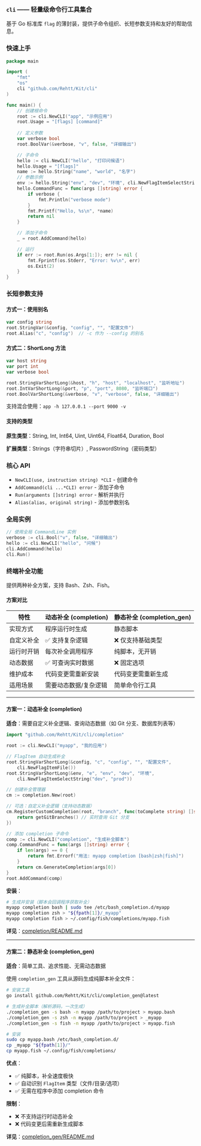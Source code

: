 ### `cli` —— 轻量级命令行工具集合

基于 Go 标准库 `flag` 的薄封装，提供子命令组织、长短参数支持和友好的帮助信息。

### 快速上手

```go
package main

import (
    "fmt"
    "os"
    cli "github.com/Rehtt/Kit/cli"
)

func main() {
    // 创建根命令
    root := cli.NewCLI("app", "示例应用")
    root.Usage = "[flags] [command]"
    
    // 定义参数
    var verbose bool
    root.BoolVar(&verbose, "v", false, "详细输出")

    // 子命令
    hello := cli.NewCLI("hello", "打印问候语")
    hello.Usage = "[flags]"
    name := hello.String("name", "world", "名字")
    // 参数示例
    env := hello.String("env", "dev", "环境", cli.NewFlagItemSelectString("dev", "prod"))
    hello.CommandFunc = func(args []string) error {
        if verbose {
            fmt.Println("verbose mode")
        }
        fmt.Printf("Hello, %s\n", *name)
        return nil
    }

    // 添加子命令
    _ = root.AddCommand(hello)

    // 运行
    if err := root.Run(os.Args[1:]); err != nil {
        fmt.Fprintf(os.Stderr, "Error: %v\n", err)
        os.Exit(2)
    }
}
```

### 长短参数支持

#### 方式一：使用别名

```go
var config string
root.StringVar(&config, "config", "", "配置文件")
root.Alias("c", "config")  // -c 作为 --config 的别名
```

#### 方式二：ShortLong 方法

```go
var host string
var port int
var verbose bool

root.StringVarShortLong(&host, "h", "host", "localhost", "监听地址")
root.IntVarShortLong(&port, "p", "port", 8080, "监听端口")
root.BoolVarShortLong(&verbose, "v", "verbose", false, "详细输出")
```

支持混合使用：`app -h 127.0.0.1 --port 9000 -v`

#### 支持的类型

**原生类型**：String, Int, Int64, Uint, Uint64, Float64, Duration, Bool

**扩展类型**：Strings（字符串切片）, PasswordString（密码类型）

### 核心 API

- `NewCLI(use, instruction string) *CLI` - 创建命令
- `AddCommand(cli ...*CLI) error` - 添加子命令
- `Run(arguments []string) error` - 解析并执行
- `Alias(alias, original string)` - 添加参数别名

### 全局实例

```go
// 使用全局 CommandLine 实例
verbose := cli.Bool("v", false, "详细输出")
hello := cli.NewCLI("hello", "问候")
cli.AddCommand(hello)
cli.Run()
```

### 终端补全功能

提供两种补全方案，支持 Bash、Zsh、Fish。

#### 方案对比

| 特性 | 动态补全 (completion) | 静态补全 (completion_gen) |
|------|---------------------|--------------------------|
| 实现方式 | 程序运行时生成 | 静态脚本 |
| 自定义补全 | ✅ 支持复杂逻辑 | ❌ 仅支持基础类型 |
| 运行时开销 | 每次补全调用程序 | 纯脚本，无开销 |
| 动态数据 | ✅ 可查询实时数据 | ❌ 固定选项 |
| 维护成本 | 代码变更需重新安装 | 代码变更需重新生成 |
| 适用场景 | 需要动态数据/复杂逻辑 | 简单命令行工具 |

---

#### 方案一：动态补全 (completion)

**适合**：需要自定义补全逻辑、查询动态数据（如 Git 分支、数据库列表等）

```go
import "github.com/Rehtt/Kit/cli/completion"

root := cli.NewCLI("myapp", "我的应用")

// FlagItem 自动生成补全
root.StringVarShortLong(&config, "c", "config", "", "配置文件",
    cli.NewFlagItemFile())
root.StringVarShortLong(&env, "e", "env", "dev", "环境",
    cli.NewFlagItemSelectString("dev", "prod"))

// 创建补全管理器
cm := completion.New(root)

// 可选：自定义补全逻辑（支持动态数据）
cm.RegisterCustomCompletion(root, "branch", func(toComplete string) []string {
    return getGitBranches() // 实时查询 Git 分支
})

// 添加 completion 子命令
comp := cli.NewCLI("completion", "生成补全脚本")
comp.CommandFunc = func(args []string) error {
    if len(args) == 0 {
        return fmt.Errorf("用法: myapp completion [bash|zsh|fish]")
    }
    return cm.GenerateCompletion(args[0])
}
root.AddCommand(comp)
```

**安装**：

```bash
# 生成并安装（脚本会回调程序获取补全）
myapp completion bash | sudo tee /etc/bash_completion.d/myapp
myapp completion zsh > "${fpath[1]}/_myapp"
myapp completion fish > ~/.config/fish/completions/myapp.fish
```

**详见**：[completion/README.md](completion/README.md)

---

#### 方案二：静态补全 (completion_gen)

**适合**：简单工具、追求性能、无需动态数据

使用 `completion_gen` 工具从源码生成纯脚本补全文件：

```bash
# 安装工具
go install github.com/Rehtt/Kit/cli/completion_gen@latest

# 生成补全脚本（解析源码，一次生成）
./completion_gen -s bash -n myapp /path/to/project > myapp.bash
./completion_gen -s zsh -n myapp /path/to/project > _myapp
./completion_gen -s fish -n myapp /path/to/project > myapp.fish

# 安装
sudo cp myapp.bash /etc/bash_completion.d/
cp _myapp "${fpath[1]}/"
cp myapp.fish ~/.config/fish/completions/
```

**优点**：
- ✅ 纯脚本，补全速度极快
- ✅ 自动识别 `FlagItem` 类型（文件/目录/选项）
- ✅ 无需在程序中添加 completion 命令

**限制**：
- ❌ 不支持运行时动态补全
- ❌ 代码变更后需重新生成脚本

**详见**：[completion_gen/README.md](completion_gen/README.md)



